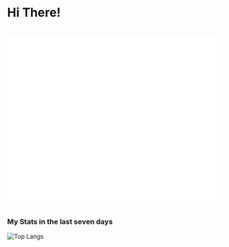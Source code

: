# Hi There!

<div align="center">
	<br>
	<a href="https://github.com/sindresorhus/css-in-readme-like-wat/blame/master/header.svg">
		<img src="header.svg" width="800" height="400">
	</a>
	<br>
</div>

### My Stats in the last seven days

![Top Langs](https://github-readme-stats.vercel.app/api/top-langs/?username=devlargs&layout=compact&langs_count=8)

<!-- BLOG-POST-LIST:START -->
<!-- BLOG-POST-LIST:END -->
